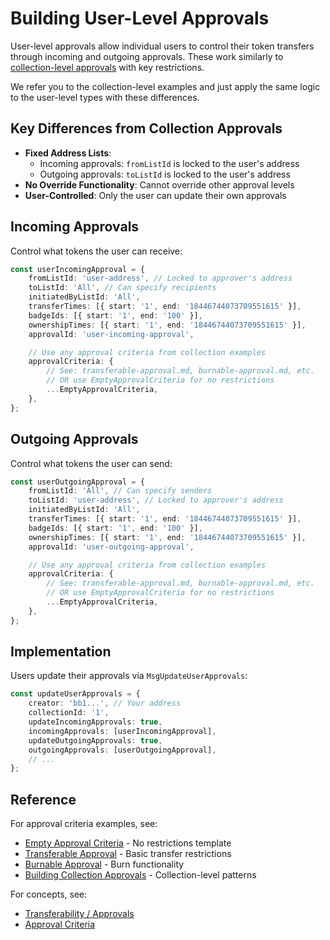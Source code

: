 # Building User-Level Approvals

User-level approvals allow individual users to control their token transfers through incoming and outgoing approvals. These work similarly to [collection-level approvals](./building-collection-approvals.md) with key restrictions.

We refer you to the collection-level examples and just apply the same logic to the user-level types with these differences.

## Key Differences from Collection Approvals

-   **Fixed Address Lists**:
    -   Incoming approvals: `fromListId` is locked to the user's address
    -   Outgoing approvals: `toListId` is locked to the user's address
-   **No Override Functionality**: Cannot override other approval levels
-   **User-Controlled**: Only the user can update their own approvals

## Incoming Approvals

Control what tokens the user can receive:

```typescript
const userIncomingApproval = {
    fromListId: 'user-address', // Locked to approver's address
    toListId: 'All', // Can specify recipients
    initiatedByListId: 'All',
    transferTimes: [{ start: '1', end: '18446744073709551615' }],
    badgeIds: [{ start: '1', end: '100' }],
    ownershipTimes: [{ start: '1', end: '18446744073709551615' }],
    approvalId: 'user-incoming-approval',

    // Use any approval criteria from collection examples
    approvalCriteria: {
        // See: transferable-approval.md, burnable-approval.md, etc.
        // OR use EmptyApprovalCriteria for no restrictions
        ...EmptyApprovalCriteria,
    },
};
```

## Outgoing Approvals

Control what tokens the user can send:

```typescript
const userOutgoingApproval = {
    fromListId: 'All', // Can specify senders
    toListId: 'user-address', // Locked to approver's address
    initiatedByListId: 'All',
    transferTimes: [{ start: '1', end: '18446744073709551615' }],
    badgeIds: [{ start: '1', end: '100' }],
    ownershipTimes: [{ start: '1', end: '18446744073709551615' }],
    approvalId: 'user-outgoing-approval',

    // Use any approval criteria from collection examples
    approvalCriteria: {
        // See: transferable-approval.md, burnable-approval.md, etc.
        // OR use EmptyApprovalCriteria for no restrictions
        ...EmptyApprovalCriteria,
    },
};
```

## Implementation

Users update their approvals via `MsgUpdateUserApprovals`:

```typescript
const updateUserApprovals = {
    creator: 'bb1...', // Your address
    collectionId: '1',
    updateIncomingApprovals: true,
    incomingApprovals: [userIncomingApproval],
    updateOutgoingApprovals: true,
    outgoingApprovals: [userOutgoingApproval],
    // ...
};
```

## Reference

For approval criteria examples, see:

-   [Empty Approval Criteria](./empty-approval-criteria.md) - No restrictions template
-   [Transferable Approval](./approvals/transferable-approval.md) - Basic transfer restrictions
-   [Burnable Approval](./approvals/burnable-approval.md) - Burn functionality
-   [Building Collection Approvals](./building-collection-approvals.md) - Collection-level patterns

For concepts, see:

-   [Transferability / Approvals](../concepts/transferability-approvals.md)
-   [Approval Criteria](../concepts/approval-criteria/README.md)
